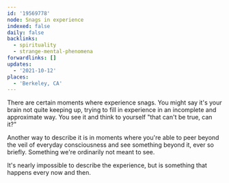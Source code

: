 ```yaml
---
id: '19569778'
node: Snags in experience
indexed: false
daily: false
backlinks:
  - spirituality
  - strange-mental-phenomena
forwardlinks: []
updates:
  - '2021-10-12'
places:
  - 'Berkeley, CA'
---
```

There are certain moments where experience snags. You might say it's your brain not quite keeping up, trying to fill in experience in an incomplete and approximate way. You see it and think to yourself "that can't be true, can it?" 

Another way to describe it is in moments where you're able to peer beyond the veil of everyday consciousness and see something beyond it, ever so briefly. Something we're ordinarily not meant to see. 

It's nearly impossible to describe the experience, but is something that happens every now and then.  
